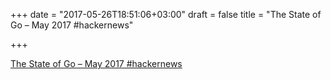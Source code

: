 +++
date = "2017-05-26T18:51:06+03:00"
draft = false
title = "The State of Go – May 2017  #hackernews"

+++

<p><a href="https://t.co/oMy4nCqSh0">The State of Go – May 2017  #hackernews</a></p>